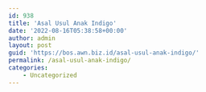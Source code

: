 ```yaml
---
id: 938
title: 'Asal Usul Anak Indigo'
date: '2022-08-16T05:38:58+00:00'
author: admin
layout: post
guid: 'https://bos.awn.biz.id/asal-usul-anak-indigo/'
permalink: /asal-usul-anak-indigo/
categories:
    - Uncategorized
---
```


